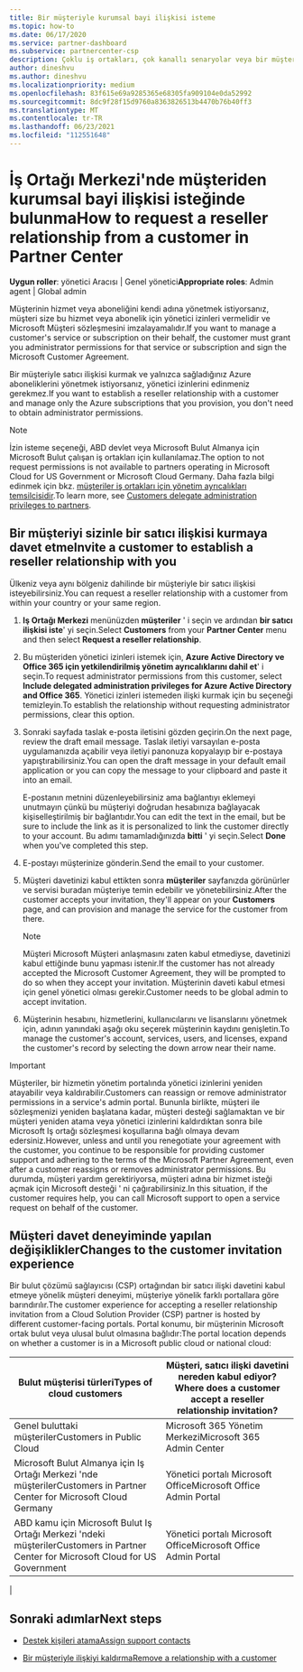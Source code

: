 ```yaml
---
title: Bir müşteriyle kurumsal bayi ilişkisi isteme
ms.topic: how-to
ms.date: 06/17/2020
ms.service: partner-dashboard
ms.subservice: partnercenter-csp
description: Çoklu iş ortakları, çok kanallı senaryolar veya bir müşterinin Temsilcili yönetici ayrıcalıklarına geri yüklenmesi gerekiyorsa bir müşteriyle ilişki isteyin.
author: dineshvu
ms.author: dineshvu
ms.localizationpriority: medium
ms.openlocfilehash: 83f615e69a9285365e68305fa909104e0da52992
ms.sourcegitcommit: 8dc9f28f15d9760a8363826513b4470b76b40ff3
ms.translationtype: MT
ms.contentlocale: tr-TR
ms.lasthandoff: 06/23/2021
ms.locfileid: "112551648"
---
```

# <a name="how-to-request-a-reseller-relationship-from-a-customer-in-partner-center"></a><span data-ttu-id="2b495-103">İş Ortağı Merkezi'nde müşteriden kurumsal bayi ilişkisi isteğinde bulunma</span><span class="sxs-lookup"><span data-stu-id="2b495-103">How to request a reseller relationship from a customer in Partner Center</span></span>

<span data-ttu-id="2b495-104">**Uygun roller**: yönetici Aracısı | Genel yönetici</span><span class="sxs-lookup"><span data-stu-id="2b495-104">**Appropriate roles**: Admin agent | Global admin</span></span>

<span data-ttu-id="2b495-105">Müşterinin hizmet veya aboneliğini kendi adına yönetmek istiyorsanız, müşteri size bu hizmet veya abonelik için yönetici izinleri vermelidir ve Microsoft Müşteri sözleşmesini imzalayamalıdır.</span><span class="sxs-lookup"><span data-stu-id="2b495-105">If you want to manage a customer's service or subscription on their behalf, the customer must grant you administrator permissions for that service or subscription and sign the Microsoft Customer Agreement.</span></span>

<span data-ttu-id="2b495-106">Bir müşteriyle satıcı ilişkisi kurmak ve yalnızca sağladığınız Azure aboneliklerini yönetmek istiyorsanız, yönetici izinlerini edinmeniz gerekmez.</span><span class="sxs-lookup"><span data-stu-id="2b495-106">If you want to establish a reseller relationship with a customer and manage only the Azure subscriptions that you provision, you don't need to obtain administrator permissions.</span></span>

>[!NOTE] 
><span data-ttu-id="2b495-107">İzin isteme seçeneği, ABD devlet veya Microsoft Bulut Almanya için Microsoft Bulut çalışan iş ortakları için kullanılamaz.</span><span class="sxs-lookup"><span data-stu-id="2b495-107">The option to not request permissions is not available to partners operating in Microsoft Cloud for US Government or Microsoft Cloud Germany.</span></span> <span data-ttu-id="2b495-108">Daha fazla bilgi edinmek için bkz. [müşteriler iş ortakları için yönetim ayrıcalıkları temsilcisidir](customers-revoke-admin-privileges.md).</span><span class="sxs-lookup"><span data-stu-id="2b495-108">To learn more, see [Customers delegate administration privileges to partners](customers-revoke-admin-privileges.md).</span></span>

## <a name="invite-a-customer-to-establish-a-reseller-relationship-with-you"></a><span data-ttu-id="2b495-109">Bir müşteriyi sizinle bir satıcı ilişkisi kurmaya davet etme</span><span class="sxs-lookup"><span data-stu-id="2b495-109">Invite a customer to establish a reseller relationship with you</span></span>

<span data-ttu-id="2b495-110">Ülkeniz veya aynı bölgeniz dahilinde bir müşteriyle bir satıcı ilişkisi isteyebilirsiniz.</span><span class="sxs-lookup"><span data-stu-id="2b495-110">You can request a reseller relationship with a customer from within your country or your same region.</span></span>

1. <span data-ttu-id="2b495-111">**Iş Ortağı Merkezi** menünüzden **müşteriler** ' i seçin ve ardından **bir satıcı ilişkisi iste**' yi seçin.</span><span class="sxs-lookup"><span data-stu-id="2b495-111">Select **Customers** from your **Partner Center** menu and then select **Request a reseller relationship**.</span></span>

2. <span data-ttu-id="2b495-112">Bu müşteriden yönetici izinleri istemek için, **Azure Active Directory ve Office 365 için yetkilendirilmiş yönetim ayrıcalıklarını dahil et**' i seçin.</span><span class="sxs-lookup"><span data-stu-id="2b495-112">To request administrator permissions from this customer, select **Include delegated administration privileges for Azure Active Directory and Office 365**.</span></span> <span data-ttu-id="2b495-113">Yönetici izinleri istemeden ilişki kurmak için bu seçeneği temizleyin.</span><span class="sxs-lookup"><span data-stu-id="2b495-113">To establish the relationship without requesting administrator permissions, clear this option.</span></span>

3. <span data-ttu-id="2b495-114">Sonraki sayfada taslak e-posta iletisini gözden geçirin.</span><span class="sxs-lookup"><span data-stu-id="2b495-114">On the next page, review the draft email message.</span></span> <span data-ttu-id="2b495-115">Taslak iletiyi varsayılan e-posta uygulamanızda açabilir veya iletiyi panonuza kopyalayıp bir e-postaya yapıştırabilirsiniz.</span><span class="sxs-lookup"><span data-stu-id="2b495-115">You can open the draft message in your default email application or you can copy the message to your clipboard and paste it into an email.</span></span>

   <span data-ttu-id="2b495-116">E-postanın metnini düzenleyebilirsiniz ama bağlantıyı eklemeyi unutmayın çünkü bu müşteriyi doğrudan hesabınıza bağlayacak kişiselleştirilmiş bir bağlantıdır.</span><span class="sxs-lookup"><span data-stu-id="2b495-116">You can edit the text in the email, but be sure to include the link as it is personalized to link the customer directly to your account.</span></span> <span data-ttu-id="2b495-117">Bu adımı tamamladığınızda **bitti** ' yi seçin.</span><span class="sxs-lookup"><span data-stu-id="2b495-117">Select **Done** when you've completed this step.</span></span>

4. <span data-ttu-id="2b495-118">E-postayı müşterinize gönderin.</span><span class="sxs-lookup"><span data-stu-id="2b495-118">Send the email to your customer.</span></span>

5. <span data-ttu-id="2b495-119">Müşteri davetinizi kabul ettikten sonra **müşteriler** sayfanızda görünürler ve servisi buradan müşteriye temin edebilir ve yönetebilirsiniz.</span><span class="sxs-lookup"><span data-stu-id="2b495-119">After the customer accepts your invitation, they'll appear on your **Customers** page, and can provision and manage the service for the customer from there.</span></span>

   > [!NOTE]
   > <span data-ttu-id="2b495-120">Müşteri Microsoft Müşteri anlaşmasını zaten kabul etmediyse, davetinizi kabul ettiğinde bunu yapması istenir.</span><span class="sxs-lookup"><span data-stu-id="2b495-120">If the customer has not already accepted the Microsoft Customer Agreement, they will be prompted to do so when they accept your invitation.</span></span> <span data-ttu-id="2b495-121">Müşterinin daveti kabul etmesi için genel yönetici olması gerekir.</span><span class="sxs-lookup"><span data-stu-id="2b495-121">Customer needs to be global admin to accept invitation.</span></span>

6. <span data-ttu-id="2b495-122">Müşterinin hesabını, hizmetlerini, kullanıcılarını ve lisanslarını yönetmek için, adının yanındaki aşağı oku seçerek müşterinin kaydını genişletin.</span><span class="sxs-lookup"><span data-stu-id="2b495-122">To manage the customer's account, services, users, and licenses, expand the customer's record by selecting the down arrow near their name.</span></span>

> [!IMPORTANT]  
> <span data-ttu-id="2b495-123">Müşteriler, bir hizmetin yönetim portalında yönetici izinlerini yeniden atayabilir veya kaldırabilir.</span><span class="sxs-lookup"><span data-stu-id="2b495-123">Customers can reassign or remove administrator permissions in a service's admin portal.</span></span> <span data-ttu-id="2b495-124">Bununla birlikte, müşteri ile sözleşmenizi yeniden başlatana kadar, müşteri desteği sağlamaktan ve bir müşteri yeniden atama veya yönetici izinlerini kaldırdıktan sonra bile Microsoft Iş ortağı sözleşmesi koşullarına bağlı olmaya devam edersiniz.</span><span class="sxs-lookup"><span data-stu-id="2b495-124">However, unless and until you renegotiate your agreement with the customer, you continue to be responsible for providing customer support and adhering to the terms of the Microsoft Partner Agreement, even after a customer reassigns or removes administrator permissions.</span></span> <span data-ttu-id="2b495-125">Bu durumda, müşteri yardım gerektiriyorsa, müşteri adına bir hizmet isteği açmak için Microsoft desteği ' ni çağırabilirsiniz.</span><span class="sxs-lookup"><span data-stu-id="2b495-125">In this situation, if the customer requires help, you can call Microsoft support to open a service request on behalf of the customer.</span></span>

## <a name="changes-to-the-customer-invitation-experience"></a><span data-ttu-id="2b495-126">Müşteri davet deneyiminde yapılan değişiklikler</span><span class="sxs-lookup"><span data-stu-id="2b495-126">Changes to the customer invitation experience</span></span>

<span data-ttu-id="2b495-127">Bir bulut çözümü sağlayıcısı (CSP) ortağından bir satıcı ilişki davetini kabul etmeye yönelik müşteri deneyimi, müşteriye yönelik farklı portallara göre barındırılır.</span><span class="sxs-lookup"><span data-stu-id="2b495-127">The customer experience for accepting a reseller relationship invitation from a Cloud Solution Provider (CSP) partner is hosted by different customer-facing portals.</span></span> <span data-ttu-id="2b495-128">Portal konumu, bir müşterinin Microsoft ortak bulut veya ulusal bulut olmasına bağlıdır:</span><span class="sxs-lookup"><span data-stu-id="2b495-128">The portal location depends on whether a customer is in a Microsoft public cloud or national cloud:</span></span>

|<span data-ttu-id="2b495-129">Bulut müşterisi türleri</span><span class="sxs-lookup"><span data-stu-id="2b495-129">Types of cloud customers</span></span>  | <span data-ttu-id="2b495-130">Müşteri, satıcı ilişki davetini nereden kabul ediyor?</span><span class="sxs-lookup"><span data-stu-id="2b495-130">Where does a customer accept a reseller relationship invitation?</span></span> |
|---------|---------
| <span data-ttu-id="2b495-131">Genel buluttaki müşteriler</span><span class="sxs-lookup"><span data-stu-id="2b495-131">Customers in Public Cloud</span></span> | <span data-ttu-id="2b495-132">Microsoft 365 Yönetim Merkezi</span><span class="sxs-lookup"><span data-stu-id="2b495-132">Microsoft 365 Admin Center</span></span> |
| <span data-ttu-id="2b495-133">Microsoft Bulut Almanya için Iş Ortağı Merkezi 'nde müşteriler</span><span class="sxs-lookup"><span data-stu-id="2b495-133">Customers in Partner Center for Microsoft Cloud Germany</span></span> | <span data-ttu-id="2b495-134">Yönetici portalı Microsoft Office</span><span class="sxs-lookup"><span data-stu-id="2b495-134">Microsoft Office Admin Portal</span></span> |
| <span data-ttu-id="2b495-135">ABD kamu için Microsoft Bulut Iş Ortağı Merkezi 'ndeki müşteriler</span><span class="sxs-lookup"><span data-stu-id="2b495-135">Customers in Partner Center for Microsoft Cloud for US Government</span></span> | <span data-ttu-id="2b495-136">Yönetici portalı Microsoft Office</span><span class="sxs-lookup"><span data-stu-id="2b495-136">Microsoft Office Admin Portal</span></span> |
|

## <a name="next-steps"></a><span data-ttu-id="2b495-137">Sonraki adımlar</span><span class="sxs-lookup"><span data-stu-id="2b495-137">Next steps</span></span>

- [<span data-ttu-id="2b495-138">Destek kişileri atama</span><span class="sxs-lookup"><span data-stu-id="2b495-138">Assign support contacts</span></span>](assign-support-contacts.md)

- [<span data-ttu-id="2b495-139">Bir müşteriyle ilişkiyi kaldırma</span><span class="sxs-lookup"><span data-stu-id="2b495-139">Remove a relationship with a customer</span></span>](remove-a-relationship.md)
